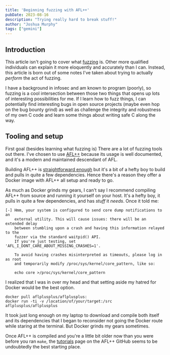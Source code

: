 ```yaml
---
title: 'Beginning fuzzing with AFL++'
pubDate: 2023-08-16
description: "Trying really hard to break stuff!"
author: "Joshua Murphy"
tags: ["gemini"]
---
```


## Introduction

This article isn't going to cover what [fuzzing](https://en.wikipedia.org/wiki/Fuzzing) is. Other more qualified individuals can explain it more eloquently and accurately than I can. Instead, this article is born out of some notes I've taken about trying to actually _perform_ the act of fuzzing. 

I have a background in infosec and am known to program (poorly), so fuzzing is a cool intersection between those two things that opens up lots of interesting possibilities for me. If I learn how to fuzz things, I can potentially find interesting bugs in open source projects (maybe even hop on the bug bounty grind) as well as challenge the integrity and robustness of my own C code and learn some things about writing safe C along the way.


## Tooling and setup

First goal (besides learning what fuzzing is)
There are a lot of fuzzing tools out there. I've chosen to use [AFL++](https://github.com/AFLplusplus/AFLplusplus) because its usage is well documented, and it's a modern and maintained descendant of AFL.

Building AFL++ is [straightforward enough](https://github.com/AFLplusplus/AFLplusplus/blob/stable/docs/INSTALL.md#building-and-installing-afl) but it's a bit of a hefty boy to build and pulls in quite a few dependencies. 
Hence there's a reason they offer a Docker image with AFL++ all setup and ready to go. 

As much as Docker grinds my gears, I can't say I recommend compiling AFL++ from source and running it yourself on your host. It's a hefty boy, it pulls in quite a few dependencies, and has _stuff_ it _needs_. Once it told me:

```
[-] Hmm, your system is configured to send core dump notifications to an
    external utility. This will cause issues: there will be an extended delay
    between stumbling upon a crash and having this information relayed to the
    fuzzer via the standard waitpid() API.
    If you're just testing, set 'AFL_I_DONT_CARE_ABOUT_MISSING_CRASHES=1'.

    To avoid having crashes misinterpreted as timeouts, please log in as root
    and temporarily modify /proc/sys/kernel/core_pattern, like so:

    echo core >/proc/sys/kernel/core_pattern
```

I realized that I was in over my head and that setting aside my hatred for Docker would be the best option.

```
docker pull aflplusplus/aflplusplus:
docker run -ti -v /location/of/your/target:/src aflplusplus/aflplusplus
```

 It took just long enough on my laptop to download and compile both itself and its dependencies that I began to reconsider not going the Docker route while staring at the terminal. But Docker grinds my gears sometimes.

Once AFL++ is compiled and you're a little bit older now than you were before you ran `make`, the [tutorials](https://github.com/AFLplusplus/AFLplusplus/blob/stable/docs/tutorials.md) page on the AFL++ GitHub seems to be undoubtedly the best starting place.